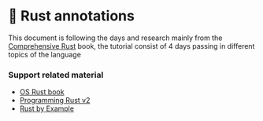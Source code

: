 # 🦀 Rust annotations 

This document is following the days and research mainly 
from the [Comprehensive Rust](https://google.github.io/comprehensive-rust/) book, the tutorial
consist of 4 days passing in different topics of the language

### Support related material

* [OS Rust book](https://doc.rust-lang.org/book/)
* [Programming Rust v2](http://shop.oreilly.com/product/0636920040385.do)
* [Rust by Example](https://doc.rust-lang.org/stable/rust-by-example/)
